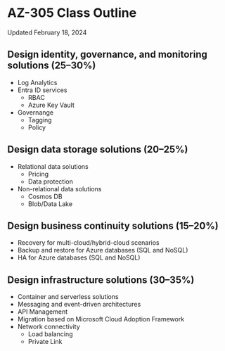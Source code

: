 # AZ-305 Class Outline

Updated February 18, 2024

## Design identity, governance, and monitoring solutions (25–30%)

- Log Analytics
- Entra ID services
  - RBAC
  - Azure Key Vault
- Governange
  - Tagging
  - Policy

## Design data storage solutions (20–25%)

- Relational data solutions
  - Pricing
  - Data protection
- Non-relational data solutions
  - Cosmos DB
  - Blob/Data Lake

## Design business continuity solutions (15–20%)

- Recovery for multi-cloud/hybrid-cloud scenarios
- Backup and restore for Azure databases (SQL and NoSQL)
- HA for Azure databases (SQL and NoSQL)

## Design infrastructure solutions (30–35%)

- Container and serverless solutions
- Messaging and event-driven architectures
- API Management
- Migration based on Microsoft Cloud Adoption Framework
- Network connectivity
  - Load balancing
  - Private Link

